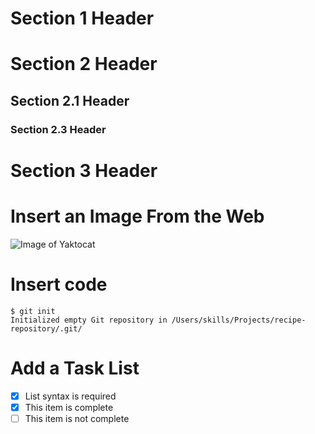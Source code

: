 # Section 1 Header
# Section 2 Header
## Section 2.1 Header
### Section 2.3 Header
# Section 3 Header


# Insert an Image From the Web

![Image of Yaktocat](https://octodex.github.com/images/yaktocat.png)

# Insert code
```
$ git init
Initialized empty Git repository in /Users/skills/Projects/recipe-repository/.git/
```

# Add a Task List

- [x] List syntax is required
- [x] This item is complete
- [ ] This item is not complete
